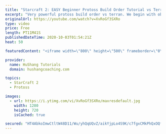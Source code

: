 ```yaml
---
title: "Starcraft 2: EASY Beginner Protoss Build Order Tutorial vs Terran [2021]"
excerpt: "Very powerful protoss build order vs terran. We begin with observers for scouting, blink for helping to defend terran early pressures and then transition into a formidable colossus/chargelot army which should safely get you to the mid-game phase!  0:00 Intro 0:56 Protoss Build Order vs Terran | Opening"
originalUrl: https://youtube.com/watch?v=XvRoGf3SXRo
type: video
price: Free
length: PT11M41S
publishedDateTime: 2020-10-03T01:54:21Z
heat: 50

featuredContent: "<iframe width=\"800\" height=\"500\" frameborder=\"0\" src=\"https://www.youtube.com/embed/XvRoGf3SXRo\" allow=\"accelerometer; autoplay; encrypted-media; gyroscope; picture-in-picture\" allowfullscreen></iframe>"

provider:
  name: HuShang Tutorials
  domain: hushangcoaching.com

topics:
  - StarCraft 2
  - Protoss

images:
  - url: https://i.ytimg.com/vi/XvRoGf3SXRo/maxresdefault.jpg
    width: 1280
    height: 720
    isCached: true

secured: "HT4AbkoImwCtltW48D11/Wu/yhQqUQvZ/aikYjpLo4S9K/c7fgxCMkPhQxOQf3sJa379WB6cPn7zhQ/8pzLARVqR5H393vSXTm4JanIg0fzXj/yLp2E58pYy3p1FA7TFt8y8SHkxPNiNurbmsNitMdSh09yVk5oIwzpQ8WKKYeVQWqSLwRDmgw2IEzXZhTwOJHLENkPm8toggjJyY/oN/vOa4oD32cZhACyCou90j1B9RCq/eWXEyd6jFaDDkejV+IvAdq92PooD3wliXcjrgU1G+kxkDRObDiENVQofhb1euQj4en2e64EKD+1uNftyxfrz3gmO4KJnGJzCT8wzt+dh8Z74aU/QJXEKZgZk+7mkFIuEfhnSzqdxByEKuJ9/0S8F4HU7Iw8+zcrnBXh7Jioj47N8N7kbg1wSkCG6NBM=;nqWDEgn/lG1LaQmSKchTlw=="
---
```


